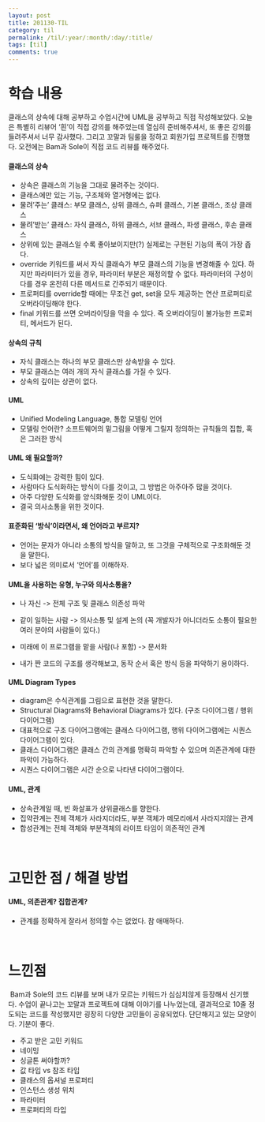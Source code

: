 ```yaml
---
layout: post
title: 201130-TIL
category: til
permalink: /til/:year/:month/:day/:title/
tags: [til]
comments: true
---
```

# 학습 내용
 클래스의 상속에 대해 공부하고 수업시간에 UML을 공부하고 직접 작성해보았다. 오늘은 특별히 리뷰어 ‘흰’이 직접 강의를 해주었는데 열심히 준비해주셔서, 또 좋은 강의를 들려주셔서 너무 감사했다. 그리고 꼬말과 팀룰을 정하고 회원가입 프로젝트를 진행했다.
 오전에는 Bam과 Sole이 직접 코드 리뷰를 해주었다.

#### 클래스의 상속
- 상속은 클래스의 기능을 그대로 물려주는 것이다.
- 클래스에만 있는 기능, 구조체와 열거형에는 없다.
- 물려’주는’ 클래스: 부모 클래스, 상위 클래스, 슈퍼 클래스, 기본 클래스, 조상 클래스
- 물려’받는’ 클래스: 자식 클래스, 하위 클래스, 서브 클래스, 파생 클래스, 후손 클래스
- 상위에 있는 클래스일 수록 좋아보이지만(?) 실제로는 구현된 기능의 폭이 가장 좁다.
- override 키워드를 써서 자식 클래슥가 부모 클래스의 기능을 변경해줄 수 있다. 하지만 파라미터가 있을 경우, 파라미터 부분은 재정의할 수 없다. 파라미터의 구성이 다를 경우 온전히 다른 메서드로 간주되기 때문이다.
- 프로퍼티를 override할 때에는 무조건 get, set을 모두 제공하는 연산 프로퍼티로 오버라이딩해야 한다.
- final 키워드를 쓰면 오버라이딩을 막을 수 있다. 즉 오버라이딩이 불가능한 프로퍼티, 메서드가 된다.

#### 상속의 규칙
- 자식 클래스는 하나의 부모 클래스만 상속받을 수 있다.
- 부모 클래스는 여러 개의 자식 클래스를 가질 수 있다.
- 상속의 깊이는 상관이 없다.

#### UML
- Unified Modeling Language, 통합 모델링 언어
- 모델링 언어란? 소프트웨어의 밑그림을 어떻게 그릴지 정의하는 규칙들의 집합, 혹은 그러한 방식

#### UML 왜 필요할까?
- 도식화에는 강력한 힘이 있다.
- 사람마다 도식화하는 방식이 다를 것이고, 그 방법은 아주아주 많을 것이다.
- 아주 다양한 도식화를 양식화해둔 것이 UML이다.
- 결국 의사소통을 위한 것이다.

#### 표준화된 ‘방식’이라면서, 왜 언어라고 부르지?
- 언어는 문자가 아니라 소통의 방식을 말하고, 또 그것을 구체적으로 구조화해둔 것을 말한다.
- 보다 넓은 의미로서 ‘언어’를 이해하자.

#### UML을 사용하는 유형, 누구와 의사소통을?
- 나 자신 -> 전체 구조 및 클래스 의존성 파악
- 같이 일하는 사람 -> 의사소통 및 설계 논의 (꼭 개발자가 아니더라도 소통이 필요한 여러 분야의 사람들이 있다.)
- 미래에 이 프로그램을 맡을 사람(나 포함) -> 문서화

- 내가 짠 코드의 구조를 생각해보고, 동작 순서 혹은 방식 등을 파악하기 용이하다.

#### UML Diagram Types
- diagram은 수식관계를 그림으로 표현한 것을 말한다.
- Structural Diagrams와 Behavioral Diagrams가 있다. (구조 다이어그램 / 행위 다이어그램)
- 대표적으로 구조 다이어그램에는 클래스 다이어그램, 행위 다이어그램에는 시퀀스 다이어그램이 있다.
- 클래스 다이어그램은 클래스 간의 관계를 명확히 파악할 수 있으며 의존관계에 대한 파악이 가능하다.
- 시퀀스 다이어그램은 시간 순으로 나타낸 다이어그램이다.

#### UML, 관계
- 상속관계일 때, 빈 화살표가 상위클래스를 향한다.
- 집약관계는 전체 객체가 사라지더라도, 부분 객체가 메모리에서 사라지지않는 관계
- 합성관계는 전체 객체와 부분객체의 라이프 타임이 의존적인 관계

<br>

# 고민한 점 / 해결 방법
#### UML, 의존관계? 집합관계?
- 관계를 정확하게 잘라서  정의할 수는 없었다. 참 애매하다. 

<br>

# 느낀점
 Bam과 Sole의 코드 리뷰를 보며 내가 모르는 키워드가 심심치않게 등장해서 신기했다. 수업이 끝나고는 꼬말과 프로젝트에 대해 이야기를 나누었는데, 결과적으로 10줄 정도되는 코드를 작성했지만 굉장히 다양한 고민들이 공유되었다. 단단해지고 있는 모양이다. 기분이 좋다.

- 주고 받은 고민 키워드
- 네이밍
- 싱글톤 써야할까?
- 값 타입 vs 참조 타입
- 클래스의 옵셔널 프로퍼티
- 인스턴스 생성 위치
- 파라미터
- 프로퍼티의 타입


